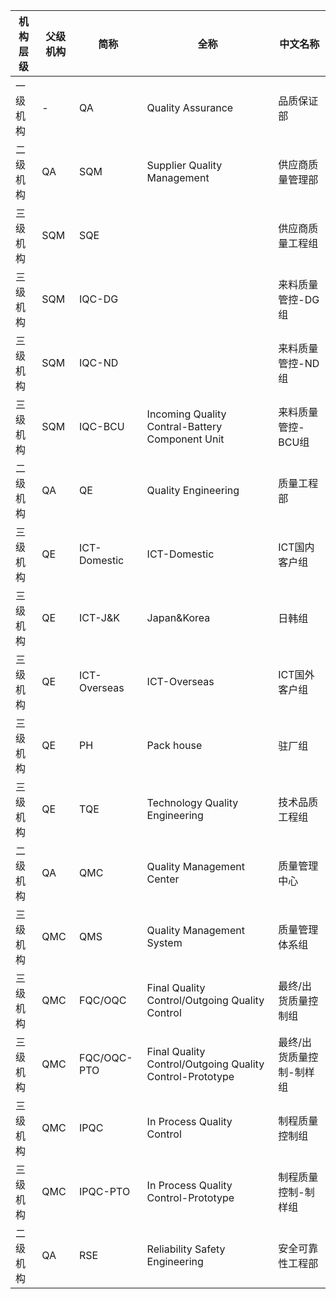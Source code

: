 |	机构层级	|	父级机构	|	简称	|	全称	|	中文名称	|
|---------|---------|------|------|--------|
|	一级机构	|	-	|	QA	|	Quality Assurance	|	品质保证部	|
|	二级机构	|	QA	|	SQM	|	Supplier Quality Management	|	供应商质量管理部	|
|	三级机构	|	SQM	|	SQE	|		|	供应商质量工程组	|
|	三级机构	|	SQM	|	IQC-DG	|		|	来料质量管控-DG组	|
|	三级机构	|	SQM	|	IQC-ND	|		|	来料质量管控-ND组	|
|	三级机构	|	SQM	|	IQC-BCU	|	Incoming Quality Contral-Battery Component Unit	|	来料质量管控-BCU组	|
|	二级机构	|	QA	|	QE	|	Quality Engineering	|	质量工程部	|
|	三级机构	|	QE	|	ICT-Domestic	|	ICT-Domestic	|	ICT国内客户组	|
|	三级机构	|	QE	|	ICT-J&K	|	Japan&Korea	|	日韩组	|
|	三级机构	|	QE	|	ICT-Overseas	|	ICT-Overseas	|	ICT国外客户组	|
|	三级机构	|	QE	|	PH	|	Pack house	|	驻厂组	|
|	三级机构	|	QE	|	TQE	|	Technology Quality Engineering	|	技术品质工程组	|
|	二级机构	|	QA	|	QMC	|	Quality Management Center	|	质量管理中心	|
|	三级机构	|	QMC	|	QMS	|	Quality Management System	|	质量管理体系组	|
|	三级机构	|	QMC	|	FQC/OQC	|	Final Quality Control/Outgoing Quality Control	|	最终/出货质量控制组	|
|	三级机构	|	QMC	|	FQC/OQC-PTO	|	Final Quality Control/Outgoing Quality Control-Prototype	|	最终/出货质量控制-制样组	|
|	三级机构	|	QMC	|	IPQC	|	In Process Quality Control	|	制程质量控制组	|
|	三级机构	|	QMC	|	IPQC-PTO	|	In Process Quality Control-Prototype	|	制程质量控制-制样组	|
|	二级机构	|	QA	|	RSE	|	Reliability  Safety Engineering	|	安全可靠性工程部	|